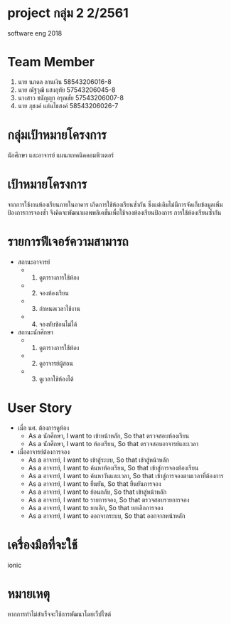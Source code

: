 # project กลุ่ม 2 2/2561
software eng 2018

# Team Member
  1. นาย นภดล ลานเงิน 58543206016-8
  2. นาย ณัฐวุฒิ แสงอุทัย 57543206045-8
  3. นางสาว ชนัญญา อรุณชัย 57543206007-8
  4. นาย ภุชงค์ แก่นไธสงค์ 58543206026-7

# กลุ่มเป้าหมายโครงการ
  นักศึกษา และอาจารย์ แผนกเทคนิคคอมพิวเตอร์

# เป้าหมายโครงการ
  จากการใช้งานห้องเรียนภายในอาคาร เกิดการใช้ห้องเรียนซ้ำกัน ซึ่งแต่เดิมไม่มีการจัดเก็บข้อมูลเพิ่มป้องการการจองซ้ำ จึงคิดจะพัฒนาแอพพลิเคชั่นเพื่อใช้จองห้องเรียนป้องการ การใช้ห้องเรียนซ้ำกัน

# รายการฟีเจอร์ความสามารถ
  - สถานะอาจารย์
    - 1. ดูตารางการใช้ห้อง
    - 2. จองห้องเรียน
    - 3. กำหนดเวลาใช้งาน
    - 4. จองทับซ้อนไม่ได้
  - สถานะนักศึกษา
    - 1. ดูตารางการใช้ห้อง
    - 2. ดูอาจารย์ผู้สอน
    - 3. ดูเวลาใช้ห้องได้
# User Story
  - เมื่อ นศ. ต้องการดูห้อง 
    - As a นักศึกษา, I want to เข้าหน้าหลัก, So that ตรวจสอบห้องเรียน
    - As a นักศึกษา, I want to ห้องเรียน, So that ตรวจสอบอาจารย์และเวลา
  - เมื่ออาจารย์ต้องการจอง
    - As a อาจารย์, I want to เข้าสู่ระบบ, So that เข้าสู่หน้าหลัก
    - As a อาจารย์, I want to ค้นหาห้องเรียน, So that เข้าสู่การจองห้องเรียน
    - As a อาจารย์, I want to ค้นหาวันและเวลา, So that เข้าสู่การจองตามเวลาที่ต้องการ
    - As a อาจารย์, I want to ยืนยัน, So that ยืนยันการจอง
    - As a อาจารย์, I want to ย้อนกลับ, So that เข้าสู่หน้าหลัก
    - As a อาจารย์, I want to รายการจอง, So that ตรวจสอบรายการจอง
    - As a อาจารย์, I want to ยกเลิก, So that ยกเลิกการจอง 
    - As a อาจารย์, I want to ออกจากระบบ, So that ออกจากหน้าหลัก
    
# เครื่องมือที่จะใช้
  ionic

# หมายเหตุ
  หากการทำไม่สำเร็จจะใช้การพัฒนาโดยเว็ปไซต์
